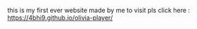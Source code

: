 this is my first ever website made by me 
to visit pls click here :  https://4bhi9.github.io/olivia-player/
